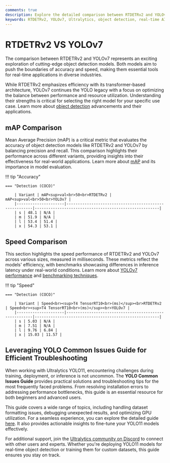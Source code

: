 ```yaml
---
comments: true
description: Explore the detailed comparison between RTDETRv2 and YOLOv7, two advanced object detection models excelling in real-time AI applications. Learn how these models perform across various benchmarks in computer vision, from edge AI deployment to high-speed processing.
keywords: RTDETRv2, YOLOv7, Ultralytics, object detection, real-time AI, edge AI, computer vision, model performance comparison, AI benchmarks
---
```


# RTDETRv2 VS YOLOv7

The comparison between RTDETRv2 and YOLOv7 represents an exciting exploration of cutting-edge object detection models. Both models aim to push the boundaries of accuracy and speed, making them essential tools for real-time applications in diverse industries.

While RTDETRv2 emphasizes efficiency with its transformer-based architecture, YOLOv7 continues the YOLO legacy with a focus on optimizing the balance between performance and resource utilization. Understanding their strengths is critical for selecting the right model for your specific use case. Learn more about [object detection](https://www.ultralytics.com/glossary/object-detection) advancements and their applications.

## mAP Comparison

Mean Average Precision (mAP) is a critical metric that evaluates the accuracy of object detection models like RTDETRv2 and YOLOv7 by balancing precision and recall. This comparison highlights their performance across different variants, providing insights into their effectiveness for real-world applications. Learn more about [mAP](https://www.ultralytics.com/glossary/mean-average-precision-map) and its importance in model evaluation.

!!! tip "Accuracy"

    === "Detection (COCO)"

    	| Variant | mAP<sup>val<br>50<br>RTDETRv2 | mAP<sup>val<br>50<br>YOLOv7 |
    	|---------------------|-------------------------------------------------------|-------------------------------------------------------|
    	| s | 48.1 | N/A |
    	| m | 51.9 | N/A |
    	| l | 53.4 | 51.4 |
    	| x | 54.3 | 53.1 |


## Speed Comparison

This section highlights the speed performance of RTDETRv2 and YOLOv7 across various sizes, measured in milliseconds. These metrics reflect the models' efficiency, with benchmarks showcasing differences in inference latency under real-world conditions. Learn more about [YOLOv7 performance](https://docs.ultralytics.com/models/yolov7/) and [benchmarking techniques](https://docs.ultralytics.com/reference/utils/benchmarks/).

!!! tip "Speed"

    === "Detection (COCO)"

    	| Variant | Speed<br><sup>T4 TensorRT10<br>(ms)</sup><br>RTDETRv2 | Speed<br><sup>T4 TensorRT10<br>(ms)</sup><br>YOLOv7 |
    	|---------------------|-------------------------------------------------------|-------------------------------------------------------|
    	| s | 5.03 | N/A |
    	| m | 7.51 | N/A |
    	| l | 9.76 | 6.84 |
    	| x | 15.03 | 11.57 |

## Leveraging YOLO Common Issues Guide for Efficient Troubleshooting

When working with Ultralytics YOLO11, encountering challenges during training, deployment, or inference is not uncommon. The **YOLO Common Issues Guide** provides practical solutions and troubleshooting tips for the most frequently faced problems. From resolving installation errors to addressing performance bottlenecks, this guide is an essential resource for both beginners and advanced users.

This guide covers a wide range of topics, including handling dataset formatting issues, debugging unexpected results, and optimizing GPU utilization. For a seamless experience, you can explore the detailed guide [here](https://docs.ultralytics.com/guides/yolo-common-issues/). It also provides actionable insights to fine-tune your YOLO11 models effectively.

For additional support, join the [Ultralytics community on Discord](https://discord.com/invite/ultralytics) to connect with other users and experts. Whether you're deploying YOLO11 models for real-time object detection or training them for custom datasets, this guide ensures you stay on track.
